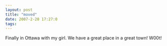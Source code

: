 ```yaml
---
layout: post
title: "moved"
date: 2007-2-20 17:27:0
tags: 
---
```


Finally in Ottawa with my girl. We have a great place in a great town! W00t!
